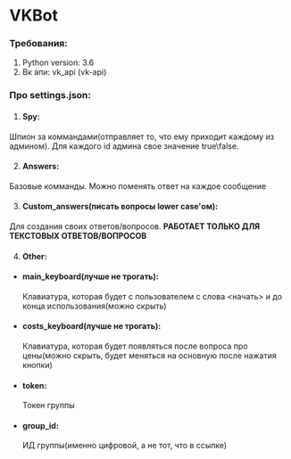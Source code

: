 # VKBot
### Требования:
1. Python version: 3.6
2. Вк апи: vk_api (vk-api)

### Про settings.json:
1. #### Spy: 
  Шпион за коммандами(отправляет то, что ему приходит каждому из админом). Для каждого id админа свое значение true\false.
  
2. #### Answers: 
  Базовые комманды. Можно поменять ответ на каждое сообщение

3. #### Custom_answers(писать вопросы lower case'ом): 
  Для создания своих ответов/вопросов. **РАБОТАЕТ ТОЛЬКО ДЛЯ ТЕКСТОВЫХ ОТВЕТОВ/ВОПРОСОВ**

4. #### Other:

  - #### main_keyboard(лучше не трогать):
    Клавиатура, которая будет с пользователем с слова <начать> и до конца использования(можно скрыть)
    
  - #### costs_keyboard(лучше не трогать): 
    Клавиатура, которая будет появляться после вопроса про цены(можно скрыть, будет меняться на основную после нажатия кнопки)
    
  - #### token:
    Токен группы
    
  - #### group_id:
    ИД группы(именно цифровой, а не тот, что в ссылке)
